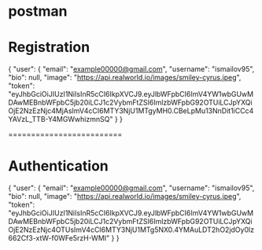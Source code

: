 # postman
# Registration
{
    "user": {
        "email": "example00000@gmail.com",
        "username": "ismailov95",
        "bio": null,
        "image": "https://api.realworld.io/images/smiley-cyrus.jpeg",
        "token": "eyJhbGciOiJIUzI1NiIsInR5cCI6IkpXVCJ9.eyJlbWFpbCI6ImV4YW1wbGUwMDAwMEBnbWFpbC5jb20iLCJ1c2VybmFtZSI6ImlzbWFpbG92OTUiLCJpYXQiOjE2NzEzNjc4MjAsImV4cCI6MTY3NjU1MTgyMH0.CBeLpMu13NnDit1iCCc4YAVzL_TTB-Y4MGWwhizmnSQ"
    }
}

=========================
# Authentication
{
    "user": {
        "email": "example00000@gmail.com",
        "username": "ismailov95",
        "bio": null,
        "image": "https://api.realworld.io/images/smiley-cyrus.jpeg",
        "token": "eyJhbGciOiJIUzI1NiIsInR5cCI6IkpXVCJ9.eyJlbWFpbCI6ImV4YW1wbGUwMDAwMEBnbWFpbC5jb20iLCJ1c2VybmFtZSI6ImlzbWFpbG92OTUiLCJpYXQiOjE2NzEzNjc4OTUsImV4cCI6MTY3NjU1MTg5NX0.4YMAuLDT2hO2jdOy0lz662Cf3-xtW-f0WFe5rzH-WMI"
    }
}
